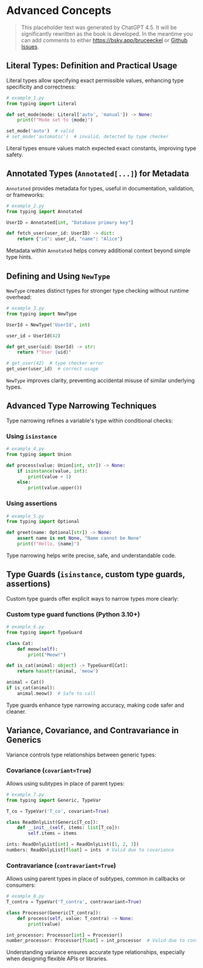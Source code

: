 # Advanced Concepts

> This placeholder text was generated by ChatGPT 4.5.
> It will be significantly rewritten as the book is developed.
> In the meantime you can add comments to either <https://bsky.app/bruceeckel> or [Github Issues](https://github.com/ThinkingInTypes/ThinkingInTypes.github.io/issues).

## Literal Types: Definition and Practical Usage

Literal types allow specifying exact permissible values, enhancing type specificity and correctness:

```python
# example_1.py
from typing import Literal

def set_mode(mode: Literal['auto', 'manual']) -> None:
    print(f"Mode set to {mode}")

set_mode('auto')  # valid
# set_mode('automatic')  # invalid, detected by type checker
```

Literal types ensure values match expected exact constants, improving type safety.

## Annotated Types (`Annotated[...]`) for Metadata

`Annotated` provides metadata for types, useful in documentation, validation, or frameworks:

```python
# example_2.py
from typing import Annotated

UserID = Annotated[int, "Database primary key"]

def fetch_user(user_id: UserID) -> dict:
    return {"id": user_id, "name": "Alice"}
```

Metadata within `Annotated` helps convey additional context beyond simple type hints.

## Defining and Using `NewType`

`NewType` creates distinct types for stronger type checking without runtime overhead:

```python
# example_3.py
from typing import NewType

UserId = NewType('UserId', int)

user_id = UserId(42)

def get_user(uid: UserId) -> str:
    return f"User {uid}"

# get_user(42)  # type checker error
get_user(user_id)  # correct usage
```

`NewType` improves clarity, preventing accidental misuse of similar underlying types.

## Advanced Type Narrowing Techniques

Type narrowing refines a variable's type within conditional checks:

### Using `isinstance`

```python
# example_4.py
from typing import Union

def process(value: Union[int, str]) -> None:
    if isinstance(value, int):
        print(value + 1)
    else:
        print(value.upper())
```

### Using assertions

```python
# example_5.py
from typing import Optional

def greet(name: Optional[str]) -> None:
    assert name is not None, "Name cannot be None"
    print(f"Hello, {name}")
```

Type narrowing helps write precise, safe, and understandable code.

## Type Guards (`isinstance`, custom type guards, assertions)

Custom type guards offer explicit ways to narrow types more clearly:

### Custom type guard functions (Python 3.10+)

```python
# example_6.py
from typing import TypeGuard

class Cat:
    def meow(self):
        print("Meow!")

def is_cat(animal: object) -> TypeGuard[Cat]:
    return hasattr(animal, 'meow')

animal = Cat()
if is_cat(animal):
    animal.meow()  # Safe to call
```

Type guards enhance type narrowing accuracy, making code safer and cleaner.

## Variance, Covariance, and Contravariance in Generics

Variance controls type relationships between generic types:

### Covariance (`covariant=True`)

Allows using subtypes in place of parent types:

```python
# example_7.py
from typing import Generic, TypeVar

T_co = TypeVar('T_co', covariant=True)

class ReadOnlyList(Generic[T_co]):
    def __init__(self, items: list[T_co]):
        self.items = items

ints: ReadOnlyList[int] = ReadOnlyList([1, 2, 3])
numbers: ReadOnlyList[float] = ints  # Valid due to covariance
```

### Contravariance (`contravariant=True`)

Allows using parent types in place of subtypes, common in callbacks or consumers:

```python
# example_8.py
T_contra = TypeVar('T_contra', contravariant=True)

class Processor(Generic[T_contra]):
    def process(self, value: T_contra) -> None:
        print(value)

int_processor: Processor[int] = Processor()
number_processor: Processor[float] = int_processor  # Valid due to contravariance
```

Understanding variance ensures accurate type relationships, especially when designing flexible APIs or libraries.
